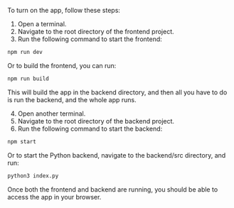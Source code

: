 To turn on the app, follow these steps:

1. Open a terminal.
2. Navigate to the root directory of the frontend project.
3. Run the following command to start the frontend:
  ```bash
  npm run dev
  ```

  Or to build the frontend, you can run:

  ```bash
  npm run build
  ```

  This will build the app in the backend directory, and then all you have to do is run the backend, and the whole app runs.

4. Open another terminal.
5. Navigate to the root directory of the backend project.
6. Run the following command to start the backend:
  ```bash
  npm start
  ```

  Or to start the Python backend, navigate to the backend/src directory, and run:
  ```bash
  python3 index.py
  ```

Once both the frontend and backend are running, you should be able to access the app in your browser.